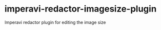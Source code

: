 imperavi-redactor-imagesize-plugin
==================================

Imperavi redactor plugin for editing the image size
